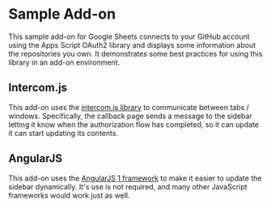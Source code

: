 # Sample Add-on

This sample add-on for Google Sheets connects to your GitHub account using the
Apps Script OAuth2 library and displays some information about the 
repositories you own. It demonstrates some best practices for using this
library in an add-on environment.

## Intercom.js

This add-on uses the [intercom.js library](https://github.com/diy/intercom.js/)
to communicate between tabs / windows. Specifically, the callback page sends a 
message to the sidebar letting it know when the authorization flow has 
completed, so it can update it can start updating its contents.

## AngularJS

This add-on uses the [AngularJS 1 framework](https://angularjs.org/) to make it 
easier to update the sidebar dynamically. It's use is not required, and many 
other JavaScript frameworks would work just as well.
